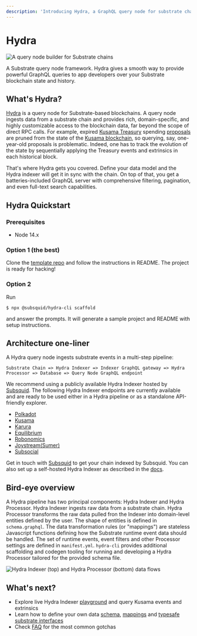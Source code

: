 ```yaml
---
description: 'Introducing Hydra, a GraphQL query node for substrate chains'
---
```


# Hydra

![A query node builder for Substrate chains](.gitbook/assets/hydra-logo-horizontallockup.svg)

A Substrate query node framework. Hydra gives a smooth way to provide powerful GraphQL queries to app developers over your Substrate blockchain state and history.

## What's Hydra?

[Hydra](https://subsquid.io) is a query node for Substrate-based blockchains. A query node ingests data from a substrate chain and provides rich, domain-specific, and highly customizable access to the blockchain data, far beyond the scope of direct RPC calls. For example, expired [Kusama Treasury](https://wiki.polkadot.network/docs/en/learn-treasury) spending [proposals](https://kusama.subscan.io/event?module=Treasury&event=Proposed) are pruned from the state of the [Kusama blockchain](https://polkascan.io/kusama), so querying, say, one-year-old proposals is problematic. Indeed, one has to track the evolution of the state by sequentially applying the Treasury events and extrinsics in each historical block.

That's where Hydra gets you covered. Define your data model and the Hydra indexer will get it in sync with the chain. On top of that, you get a batteries-included GraphQL server with comprehensive filtering, pagination, and even full-text search capabilities.

## Hydra Quickstart

### Prerequisites

- Node 14.x

### Option 1 (the best)

Clone the [template repo](https://github.com/subsquid/hydra-template) and follow the instructions in README. The project is ready for hacking!

### Option 2

Run

```text
$ npx @subsquid/hydra-cli scaffold
```

and answer the prompts. It will generate a sample project and README with setup instructions.


## Architecture one-liner

A Hydra query node ingests substrate events in a multi-step pipeline:

```text
Substrate Chain => Hydra Indexer => Indexer GraphQL gateway => Hydra Processor => Database => Query Node GraphQL endpoint
```

We recommend using a publicly available Hydra Indexer hosted by [Subsquid](https://subsquid.io).
The following Hydra Indexer endpoints are currently available and are ready to be used either in a Hydra pipeline or as a standalone API-friendly explorer.

- [Polkadot](https://polkadot.indexer.gc.subsquid.io/v4/console)
- [Kusama](https://kusama.indexer.gc.subsquid.io/v4/console)
- [Karura](https://karura.indexer.gc.subsquid.io/v4/console)
- [Equilibrium](https://equilibrium.indexer.gc.subsquid.io/graphql)
- [Robonomics](https://robonomics.indexer.gc.subsquid.io/graphql)
- [Joystream(Sumer)](https://joystream-sumer.indexer.gc.subsquid.io/graphql)
- [Subsocial](https://subsocial.indexer.gc.subsquid.io/graphql)

Get in touch with [Subsquid](mailto:dz@subsquid.io) to get your chain indexed by Subsquid.
You can also set up a self-hosted Hydra Indexer as described in the [docs](hydra-indexer.md).

## Bird-eye overview

A Hydra pipeline has two principal components: Hydra Indexer and Hydra Processor. Hydra Indexer ingests raw data from a substrate chain. Hydra Processor transforms the raw data pulled fron the Indexer into domain-level entities defined by the user. The shape of entities is defined in `schema.graphql`. The data transformation rules (or "mappings") are stateless Javascript functions defining how the Substrate runtime event data should be handled. The set of runtime events, event filters and other Processor settings are defined in `manifest.yml`. `hydra-cli` provides additional scaffolding and codegen tooling for running and developing a Hydra Processor tailored for the provided schema file.

![Hydra Indexer \(top\) and Hydra Processor \(bottom\) data flows](./.gitbook/assets/hydra-diagram.png)

## What's next?

* Explore live Hydra Indexer  [playground](https://kusama.indexer.gc.subsquid.io/v4/console) and query Kusama events and extrinsics
* Learn how to define your own data [schema](schema-spec/), [mappings](mappings/) and [typesafe substrate interfaces](hydra-typegen.mg)
* Check [FAQ](faq.md) for the most common gotchas
